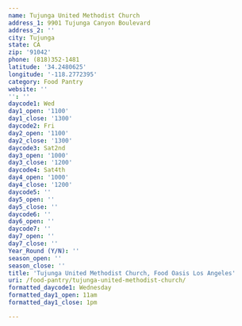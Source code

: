 ```yaml
---
name: Tujunga United Methodist Church
address_1: 9901 Tujunga Canyon Boulevard
address_2: ''
city: Tujunga
state: CA
zip: '91042'
phone: (818)352-1481
latitude: '34.2480625'
longitude: '-118.2772395'
category: Food Pantry
website: ''
'': ''
daycode1: Wed
day1_open: '1100'
day1_close: '1300'
daycode2: Fri
day2_open: '1100'
day2_close: '1300'
daycode3: Sat2nd
day3_open: '1000'
day3_close: '1200'
daycode4: Sat4th
day4_open: '1000'
day4_close: '1200'
daycode5: ''
day5_open: ''
day5_close: ''
daycode6: ''
day6_open: ''
daycode7: ''
day7_open: ''
day7_close: ''
Year_Round (Y/N): ''
season_open: ''
season_close: ''
title: 'Tujunga United Methodist Church, Food Oasis Los Angeles'
uri: /food-pantry/tujunga-united-methodist-church/
formatted_daycode1: Wednesday
formatted_day1_open: 11am
formatted_day1_close: 1pm

---
```

